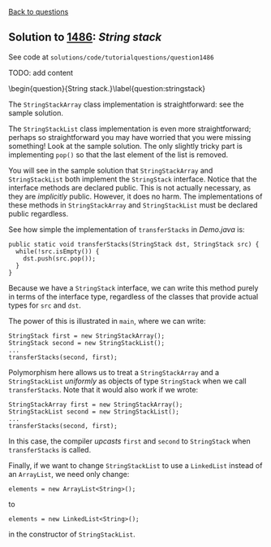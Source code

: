 [Back to questions](../README.md)

## Solution to [1486](../questions/1486): *String stack*

See code at `solutions/code/tutorialquestions/question1486`

TODO: add content

\begin{question}{String stack.}\label{question:stringstack}

The `StringStackArray` class implementation is straightforward: see the sample solution.

The `StringStackList` class implementation is even more straightforward; perhaps so straightforward you may have
worried that you were missing something!  Look at the sample solution.  The only slightly tricky part is implementing `pop()`
so that the last element of the list is removed.

You will see in the sample solution that `StringStackArray` and `StringStackList` both implement
the `StringStack` interface.  Notice that the interface methods are declared public.  This is not actually
necessary, as they are *implicitly* public.  However, it does no harm.  The implementations of these methods in
`StringStackArray` and `StringStackList` must be declared public regardless.

See how simple the implementation of `transferStacks` in *Demo.java* is:

```
public static void transferStacks(StringStack dst, StringStack src) {
  while(!src.isEmpty()) {
    dst.push(src.pop());
  }
}
```

Because we have a `StringStack` interface, we can write this method purely in terms of the interface
type, regardless of the classes that provide actual types for `src` and `dst`.

The power of this is illustrated in `main`, where we can write:

```
StringStack first = new StringStackArray();
StringStack second = new StringStackList();
...
transferStacks(second, first);
```

Polymorphism here allows us to treat a `StringStackArray` and a `StringStackList` *uniformly*
as objects of type `StringStack` when we call `transferStacks`.  Note that it would also work if we wrote:

```
StringStackArray first = new StringStackArray();
StringStackList second = new StringStackList();
...
transferStacks(second, first);
```

In this case, the compiler *upcasts* `first` and `second` to `StringStack` when `transferStacks` is called.

Finally, if we want to change `StringStackList` to use a `LinkedList` instead of an `ArrayList`, we need only change:
```
elements = new ArrayList<String>();
```
to
```
elements = new LinkedList<String>();
```
in the constructor of `StringStackList`.
